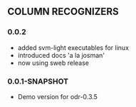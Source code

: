 COLUMN RECOGNIZERS
-------------------

### 0.0.2

- added svm-light executables for linux
- introduced docs 'a la josman'
- now using sweb release

### 0.0.1-SNAPSHOT 

- Demo version for odr-0.3.5 
